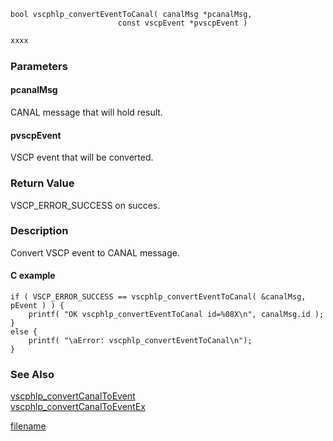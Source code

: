 

```clike
bool vscphlp_convertEventToCanal( canalMsg *pcanalMsg, 
                        const vscpEvent *pvscpEvent )
```

```python
xxxx
```

### Parameters

#### pcanalMsg
CANAL message that will hold result.

#### pvscpEvent
VSCP event that will be converted.

### Return Value
VSCP_ERROR_SUCCESS on succes. 

### Description
Convert VSCP event to CANAL message. 

#### C example

```clike
if ( VSCP_ERROR_SUCCESS == vscphlp_convertEventToCanal( &canalMsg, pEvent ) ) {
    printf( "OK vscphlp_convertEventToCanal id=%08X\n", canalMsg.id );
}
else {
    printf( "\aError: vscphlp_convertEventToCanal\n");
}
```

### See Also
[vscphlp_convertCanalToEvent](vscphlp_convertcanaltoevent.md)  
[vscphlp_convertCanalToEventEx](vscphlp_convertcanaltoeventex.md)



[filename](./bottom_copyright.md ':include')